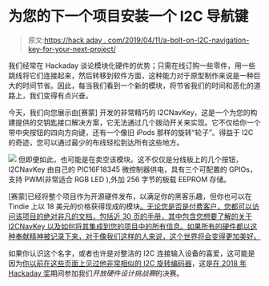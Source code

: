 # 为您的下一个项目安装一个 I2C 导航键

> 原文:[https://hack aday . com/2019/04/11/a-bolt-on-I2C-navigation-key-for-your-next-project/](https://hackaday.com/2019/04/11/a-bolt-on-i2c-navigation-key-for-your-next-project/)

我们经常在 Hackaday 谈论模块化硬件的优势；只需在线订购一些零件，用一些跳线将它们连接起来，然后转移到软件方面，这种能力对于原型制作来说是一种巨大的时间节省。因此，每当我们看到一个新的模块，将节省我们的时间和恶化的道路上，我们变得有点兴奋。

今天，我们向您展示由[赛蒙] 开发的非常精巧的 I2CNavKey，这是一个为您的构建提供的交钥匙接口解决方案，它无法通过几个拨动开关来实现。它不仅给你一个带中央按钮的四向方向键，还有一个像旧 iPods 那样的旋转“轮子”。得益于 I2C 的奇迹，您可以通过最少的布线轻松到达所有这些地方。

[![](../Images/94b35a199eca38062d959c06da070617.png)](https://hackaday.com/wp-content/uploads/2019/04/navkey_detail.jpg) 但即便如此，也可能是在卖空该模块。这不仅仅是分线板上的几个按钮，I2CNavKey 由自己的 PIC16F18345 微控制器供电，具有三个可配置的 GPIOs，支持 PWM(非常适合 RGB LED ),外加 256 字节的板载 EEPROM 存储。

[赛蒙]已经将整个项目作为开源硬件发布，以满足你的黑客乐趣，但你也可以在 Tindie 上以 18 美元的价格获得现成的模块[。无论您是否是付费客户，您都可以访问该项目的绝对非凡的文档，包括近 30 页的手册，其中包含您想要了解的关于 I2CNavKey 以及如何将其集成到您的项目中的所有信息。如果所有的硬件都以这种奉献精神被记录下来，对于像我们这样的人来说，这个世界将会变得更加美好。](https://www.tindie.com/products/Saimon/i2c-navkey-7-functions-joypad-on-the-i2c-bus/)

如果你认识这个名字，或者也许是对整洁的 I2C 连接输入设备的喜爱，这可能是因为[你以前在这些页面上见过他非常相似的 I2C 旋转编码器](https://hackaday.com/2018/04/15/rotary-encoders-become-i2c-devices/)，这是[在 2018 年 Hackaday 奖](https://hackaday.com/2018/05/02/these-twenty-amazing-projects-won-the-open-hardware-design-challenge/)期间参加我们*开放硬件设计挑战赛*的决赛。